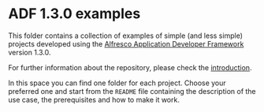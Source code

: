 # ADF 1.3.0 examples

This folder contains a collection of examples of simple (and less simple) projects developed using the [Alfresco Application Developer Framework](https://github.com/Alfresco/alfresco-ng2-components) version 1.3.0.

For further information about the repository, please check the [introduction](https://github.com/Alfresco/adf-examples).

In this space you can find one folder for each project.
Choose your preferred one and start from the `README` file containing the description of the use case, the prerequisites and how to make it work.

